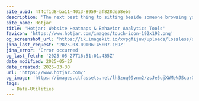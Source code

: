 ```yaml
---
site_uuid: 4f4cf1d8-ba11-4013-8959-af828de58eb5
description: 'The next best thing to sitting beside someone browsing your site. See where they click, ask what they think, and learn why they drop off. Get started for free.'
site_name: Hotjar
title: 'Hotjar: Website Heatmaps & Behavior Analytics Tools'
favicon: 'https://www.hotjar.com/images/touch-icon-192x192.png'
og_screenshot_url: 'https://ik.imagekit.io/xvpgfijuw/uploads/lossless/screenshots/20250527_Hotjar_og_screenshot.jpeg'
jina_last_request: '2025-03-09T06:45:07.189Z'
jina_error: 'Error occurred'
og_last_fetch: '2025-05-27T16:51:01.435Z'
date_modified: 2025-05-27
date_created: 2025-03-30
url: 'https://www.hotjar.com/'
og_image: 'https://images.ctfassets.net/lh3zuq09vnm2/zsJe5ujXWMeNJScarO5jX/92ee747a96ef4a5998f9a1b10b2bb737/hotjar_og_image_Jul22.png'
tags:
  - Data-Utilities
---
```


